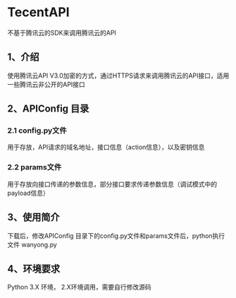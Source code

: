# TecentAPI
不基于腾讯云的SDK来调用腾讯云的API

## 1、介绍

使用腾讯云API V3.0加密的方式，通过HTTPS请求来调用腾讯云的API接口，适用一些腾讯云非公开的API接口

## 2、APIConfig 目录

### 2.1 config.py文件

用于存放，API请求的域名地址，接口信息（action信息），以及密钥信息

### 2.2 params文件

用于存放向接口传递的参数信息，部分接口要求传递参数信息（调试模式中的payload信息）

## 3、使用简介

下载后，修改APIConfig 目录下的config.py文件和params文件后，python执行文件 wanyong.py

## 4、环境要求

Python 3.X 环境， 2.X环境调用，需要自行修改源码
